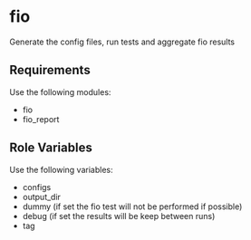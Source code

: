fio
=========

Generate the config files, run tests and aggregate fio results

Requirements
------------

Use the following modules:
- fio
- fio_report

Role Variables
--------------

Use the following variables:
- configs
- output_dir
- dummy (if set the fio test will not be performed if possible)
- debug (if set the results will be keep between runs)
- tag
